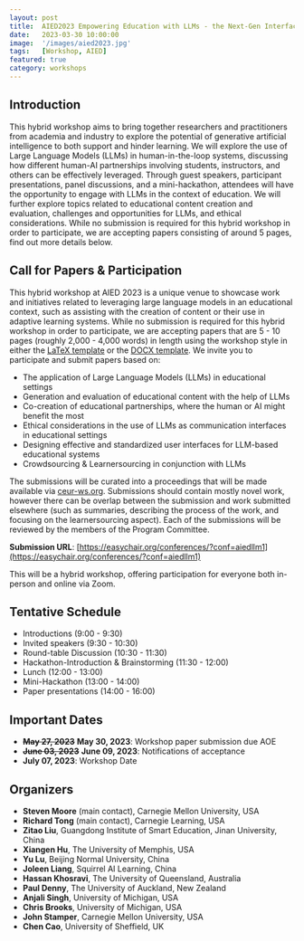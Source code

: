 ```yaml
---
layout: post
title:  AIED2023 Empowering Education with LLMs - the Next-Gen Interface and Content Generation
date:   2023-03-30 10:00:00
image:  '/images/aied2023.jpg'
tags:   [Workshop, AIED]
featured: true
category: workshops
---
```


## Introduction

This hybrid workshop aims to bring together researchers and practitioners from academia and industry to explore the potential of generative artificial intelligence to both support and hinder learning. We will explore the use of Large Language Models (LLMs) in human-in-the-loop systems, discussing how different human-AI partnerships involving students, instructors, and others can be effectively leveraged. Through guest speakers, participant presentations, panel discussions, and a mini-hackathon, attendees will have the opportunity to engage with LLMs in the context of education. We will further explore topics related to educational content creation and evaluation, challenges and opportunities for LLMs, and ethical considerations. While no submission is required for this hybrid workshop in order to participate, we are accepting papers consisting of around 5 pages, find out more details below.


## Call for Papers & Participation


This hybrid workshop at AIED 2023 is a unique venue to showcase work and initiatives related to leveraging large language models in an educational context, such as assisting with the creation of content or their use in adaptive learning systems. While no submission is required for this hybrid workshop in order to participate, we are accepting papers that are 5 - 10 pages (roughly 2,000 - 4,000 words) in length using the workshop style in either the [LaTeX template](https://www.overleaf.com/latex/templates/template-for-submissions-to-ceur-workshop-proceedings-ceur-ws-dot-org/wqyfdgftmcfw) or the [DOCX template](https://ceur-ws.org/Vol-XXX/CEUR-Template-1col.docx). We invite you to participate and submit papers based on:


* The application of Large Language Models (LLMs) in educational settings
* Generation and evaluation of educational content with the help of LLMs
* Co-creation of educational partnerships, where the human or AI might benefit the most
* Ethical considerations in the use of LLMs as communication interfaces in educational settings
* Designing effective and standardized user interfaces for LLM-based educational systems
* Crowdsourcing & Learnersourcing in conjunction with LLMs

The  submissions will be curated into a proceedings that will be made available via [ceur-ws.org](ceur-ws.org). Submissions should contain mostly novel work, however there can be overlap between the submission and work submitted elsewhere (such as summaries, describing the process of the work, and focusing on the learnersourcing aspect). Each of the submissions will be reviewed by the members of the Program Committee.

**Submission URL**: [https://easychair.org/conferences/?conf=aiedllm1](https://easychair.org/conferences/?conf=aiedllm1)

This will be a hybrid workshop, offering participation for everyone both in-person and online via Zoom.

## Tentative Schedule

* Introductions (9:00 - 9:30)
* Invited speakers (9:30 - 10:30)
* Round-table Discussion (10:30 - 11:30)
* Hackathon-Introduction & Brainstorming (11:30 - 12:00)
* Lunch (12:00 - 13:00)
* Mini-Hackathon (13:00 - 14:00)
* Paper presentations (14:00 - 16:00)


## Important Dates

* ~~**May 27, 2023**~~ **May 30, 2023**: Workshop paper submission due AOE
* ~~**June 03, 2023**~~ **June 09, 2023**: Notifications of acceptance
* **July 07, 2023**: Workshop Date



<!-- * **Jan 5, 2023**: Deadline of the camera-ready final paper submission
* **Feb 13, 2023**: Workshop Date  -->



## Organizers

<!-- ![Beautiful place]({{site.baseurl}}/images/aaai2023_workshop_organizers.jpg) -->


* **Steven Moore** (main contact), Carnegie Mellon University, USA
* **Richard Tong** (main contact), Carnegie Learning, USA
* **Zitao Liu**, Guangdong Institute of Smart Education, Jinan University, China
* **Xiangen Hu**, The University of Memphis, USA
* **Yu Lu**, Beijing Normal University, China
* **Joleen Liang**, Squirrel AI Learning, China
* **Hassan Khosravi**, The University of Queensland, Australia
* **Paul Denny**, The University of Auckland, New Zealand
* **Anjali Singh**, University of Michigan, USA
* **Chris Brooks**, University of Michigan, USA
* **John Stamper**, Carnegie Mellon University, USA
* **Chen Cao**, University of Sheffield, UK
